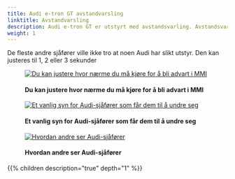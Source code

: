 ```yaml
---
title: Audi e-tron GT avstandvarsling
linktitle: Avstandvarsling
description: Audi e-tron GT er utstyrt med avstandsvarling. Avstandsvarslingen varsler deg når du kjører for nærme bilen foran deg.
weight: 1
---
```

<!-- markdownlint-disable MD033 -->
De fleste andre sjåfører ville ikke tro at noen Audi har slikt utstyr. Den kan justeres til 1, 2 eller 3 sekunder

<figure>
    <a href="https://media.electrichasgoneaudi.net/multimedia/models/e-tron/technology/drivingassistance/distancewarning/distanceadjustment.jpg">
        <img src="https://media.electrichasgoneaudi.net/multimedia/models/e-tron/technology/drivingassistance/distancewarning/distanceadjustments.jpg"
        alt="Du kan justere hvor nærme du må kjøre for å bli advart i MMI" title="Du kan justere hvor nærme du må kjøre for å bli advart i MMI">
    </a>
    <figcaption><h4>Du kan justere hvor nærme du må kjøre for å bli advart i MMI</h4></figcaption>
</figure>

<figure>
    <a href="https://media.electrichasgoneaudi.net/multimedia/models/e-tron/technology/drivingassistance/distancewarning/distancewarning.jpg">
        <img src="https://media.electrichasgoneaudi.net/multimedia/models/e-tron/technology/drivingassistance/distancewarning/distancewarnings.jpg"
        alt="Et vanlig syn for Audi-sjåfører som får dem til å undre seg" title="Et vanlig syn for Audi-sjåfører som får dem til å undre seg">
    </a>
    <figcaption><h4>Et vanlig syn for Audi-sjåfører som får dem til å undre seg</h4></figcaption>
</figure>

<figure>
    <a href="https://media.electrichasgoneaudi.net/multimedia/models/e-tron/technology/drivingassistance/distancewarning/howothersee.jpg">
        <img src="https://media.electrichasgoneaudi.net/multimedia/models/e-tron/technology/drivingassistance/distancewarning/howothersees.jpg"
        alt="Hvordan andre ser Audi-sjåfører" title="Hvordan andre ser Audi-sjåfører">
    </a>
    <figcaption><h4>Hvordan andre ser Audi-sjåfører</h4></figcaption>
</figure>


{{% children description="true" depth="1" %}}
